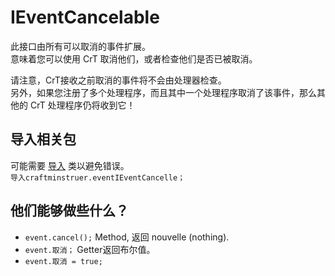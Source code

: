 # IEventCancelable

此接口由所有可以取消的事件扩展。  
意味着您可以使用 CrT 取消他们，或者检查他们是否已被取消。

请注意，CrT接收之前取消的事件将不会由处理器检查。  
另外，如果您注册了多个处理程序，而且其中一个处理程序取消了该事件，那么其他的 CrT 处理程序仍将收到它！

## 导入相关包

可能需要 [导入](/AdvancedFunctions/Import/) 类以避免错误。  
`导入craftminstruer.eventIEventCancelle；`

## 他们能够做些什么？

- `event.cancel();` Method, 返回 nouvelle (nothing).
- `event.取消；` Getter返回布尔值。
- `event.取消 = true;`